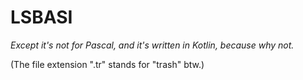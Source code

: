 # LSBASI
_Except it's not for Pascal, and it's written in Kotlin, because why not._

(The file extension ".tr" stands for "trash" btw.)
